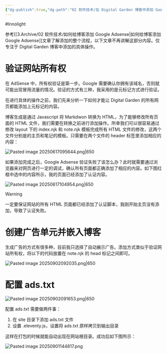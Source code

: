 ```yaml
---
{"dg-publish":true,"dg-path":"02 软件技术/在 Digital Garden 博客中添加 Google AdSense.md","permalink":"/02 软件技术/在 Digital Garden 博客中添加 Google AdSense/","created":"2025-06-17T09:42:23.001+08:00","updated":"2025-09-03T10:10:16.244+08:00"}
---
```


#Innolight

参考[[3.Archive/02 软件技术/如何给博客添加 Google Adsense\|如何给博客添加 Google Adsense]]文章了解添加的整个流程，以下文章不再讲解这部分内容。仅专注于 Digital Garden 博客中添加的具体操作。

# 验证网站所有权

在 AdSense 中，所有权验证是第一步。Google 需要确认你拥有该域名，否则就可能出现冒用流量的情况。验证的方式有三种，我采用的是元标记方式进行验证。

在进行具体的操作之前，我们先来分析一下如何才能让 Digital Garden 的所有网页都能添加上元标记的内容。

博客生成是通过 Javascript 将 Markdwon 转换为 HTML，为了能够修改所有页面的 HTML 文件，我们需要在转换之前进行添加操作。所幸我们可以很容易通过修改 layout 下的 index.njk 和 note.njk 模板完成所有 HTML 文件的修改，这两个文件分别是的主页和笔记的模板。只需要在两个文件的 header 标签里添加相应的内容：

![Pasted image 20250617095644.png|650](/img/user/0.Asset/resource/Pasted%20image%2020250617095644.png)

如果添加完成之后，Google Adsense 验证失败了该怎么办？此时就需要通过浏览器来对网页进行一定的调试，确认所有页面都正确添加了相应的内容。如下图红框中选中的内容所示，我的页面已经添加了认证内容。

![Pasted image 20250617104954.png|650](/img/user/0.Asset/resource/Pasted%20image%2020250617104954.png)

> [!WARNING]
> 一定要保证网站的所有 HTML 页面都已经添加了认证脚本，我刚开始主页没有添加，导致了认证失败。

# 创建广告单元并嵌入博客

生成广告的方式有很多种，目前我只选择了自动展示广告。添加方式类似于验证网站所有权，将以下的代码放置在 note.njk 的 head 标记之间即可。

![Pasted image 20250902092035.png|650](/img/user/0.Asset/resource/Pasted%20image%2020250902092035.png)

# 配置 ads.txt

![Pasted image 20250902091653.png|650](/img/user/0.Asset/resource/Pasted%20image%2020250902091653.png)

配置 ads.txt 需要做两件事：

1. 在 site 目录下添加 ads.txt 文件
2. 设置 .eleventy.js，设置将 ads.txt 原样拷贝到输出目录

这样在打包的时候就能自动出现在网站根目录。成功后如下图所示：

![Pasted image 20250901144817.png](/img/user/0.Asset/resource/Pasted%20image%2020250901144817.png)